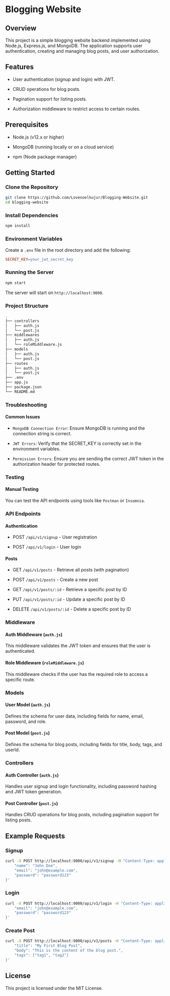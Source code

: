 # Blogging Website

## Overview

This project is a simple blogging website backend implemented using Node.js, Express.js, and MongoDB. The application supports user authentication, creating and managing blog posts, and user authorization.

## Features

* User authentication (signup and login) with JWT.

* CRUD operations for blog posts.

* Pagination support for listing posts.

* Authorization middleware to restrict access to certain routes.

## Prerequisites

* Node.js (v12.x or higher)

* MongoDB (running locally or on a cloud service)

* npm (Node package manager)

## Getting Started

### Clone the Repository

```bash
git clone https://github.com/Lovenoelkujur/Blogging-Website.git
cd blogging-website
```

### Install Dependencies

```bash
npm install
```

### Environment Variables

Create a `.env` file in the root directory and add the following:

```makefile
SECRET_KEY=your_jwt_secret_key
```

### Running the Server

```bash
npm start
```

The server will start on `http://localhost:9000`.

### Project Structure

```bash
.
├── controllers
│   ├── auth.js
│   └── post.js
├── middlewares
│   ├── auth.js
│   └── roleMiddleware.js
├── models
│   ├── auth.js
│   └── post.js
├── routes
│   ├── auth.js
│   └── post.js
├── .env
├── app.js
├── package.json
└── README.md
```

### Troubleshooting

#### Common Issues

* `MongoDB Connection Error`: Ensure MongoDB is running and the connection string is correct.

* `JWT Errors`: Verify that the SECRET_KEY is correctly set in the environment variables.

* `Permission Errors`: Ensure you are sending the correct JWT token in the authorization header for protected routes.

### Testing

#### Manual Testing

You can test the API endpoints using tools like `Postman` or `Insomnia`.

### API Endpoints

#### Authentication

* POST `/api/v1/signup` - User registration

* POST `/api/v1/login` - User login

#### Posts

* GET `/api/v1/posts` - Retrieve all posts (with pagination)

* POST `/api/v1/posts` - Create a new post

* GET `/api/v1/posts/:id` - Retrieve a specific post by ID

* PUT `/api/v1/posts/:id` - Update a specific post by ID

* DELETE `/api/v1/posts/:id` - Delete a specific post by ID

### Middleware

#### Auth Middleware (`auth.js`)

This middleware validates the JWT token and ensures that the user is authenticated.

#### Role Middleware (`roleMiddleware.js`)

This middleware checks if the user has the required role to access a specific route.

### Models

#### User Model (`auth.js`)

Defines the schema for user data, including fields for name, email, password, and role.

#### Post Model (`post.js`)

Defines the schema for blog posts, including fields for title, body, tags, and userId.

### Controllers

#### Auth Controller (`auth.js`)

Handles user signup and login functionality, including password hashing and JWT token generation.

#### Post Controller (`post.js`)

Handles CRUD operations for blog posts, including pagination support for listing posts.

## Example Requests

### Signup
```bash
curl -X POST http://localhost:9000/api/v1/signup -H "Content-Type: application/json" -d '{
    "name": "John Doe",
    "email": "john@example.com",
    "password": "password123"
}'
```

### Login

```bash
curl -X POST http://localhost:9000/api/v1/login -H "Content-Type: application/json" -d '{
    "email": "john@example.com",
    "password": "password123"
}'
```

### Create Post

```bash
curl -X POST http://localhost:9000/api/v1/posts -H "Content-Type: application/json" -H "Authorization: Bearer YOUR_JWT_TOKEN" -d '{
    "title": "My First Blog Post",
    "body": "This is the content of the blog post.",
    "tags": ["tag1", "tag2"]
}'
```

## License

This project is licensed under the MIT License.
